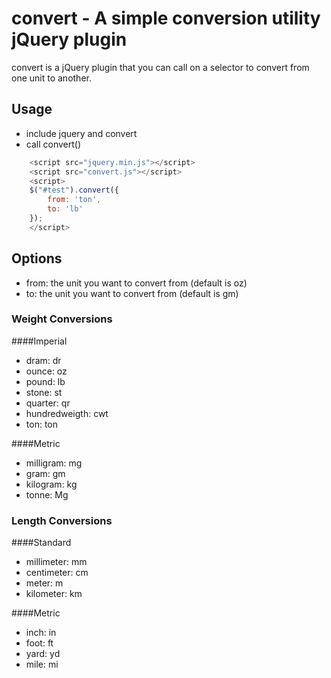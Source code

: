 # convert - A simple conversion utility jQuery plugin
convert is a jQuery plugin that you can call on a selector to convert from one unit to another. 

## Usage

* include jquery and convert
* call convert()

```javascript 
	<script src="jquery.min.js"></script>
	<script src="convert.js"></script>
	<script>
	$("#test").convert({
		from: 'ton',
		to: 'lb'
	});
	</script>
```

## Options
* from: the unit you want to convert from (default is oz)
* to: the unit you want to convert from (default is gm)

### Weight Conversions

####Imperial
* dram: dr
* ounce: oz
* pound: lb
* stone: st
* quarter: qr
* hundredweigth: cwt
* ton: ton

####Metric
* milligram: mg
* gram: gm
* kilogram: kg
* tonne: Mg

### Length Conversions

####Standard
* millimeter: mm
* centimeter: cm
* meter: m
* kilometer: km

####Metric
* inch: in
* foot: ft
* yard: yd
* mile: mi

